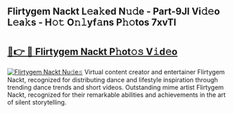 ## Flirtygem Nackt L𝚎a𝚔ed N𝚞𝚍e - Part-9Jl Vi𝚍𝚎o L𝚎a𝚔s - H𝚘𝚝 O𝚗𝚕yf𝚊ns P𝚑𝚘tos 7xvTI

# <h2><a href="http://kfcol1h.oniu.top/?m=Flirtygem+Nackt">🔗👉 🔴 Flirtygem Nackt P𝚑ot𝚘𝚜 V𝚒d𝚎o</a></h2>

[![Flirtygem Nackt Nu𝚍e𝚜](https://i.imgur.com/0qMVB7G.gif)](http://kfcol1h.oniu.top/?m=Flirtygem+Nackt)
Virtual content creator and entertainer Flirtygem Nackt, recognized for distributing dance and lifestyle inspiration through trending dance trends and short videos. Outstanding mime artist Flirtygem Nackt, recognized for their remarkable abilities and achievements in the art of silent storytelling.  
